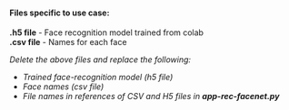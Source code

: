 #### Files specific to use case:
**.h5 file** - Face recognition model trained from colab  
**.csv file** - Names for each face  
  
*Delete the above files and replace the following:*  
- *Trained face-recognition model (h5 file)*  
- *Face names (csv file)*
- *File names in references of CSV and H5 files in **app-rec-facenet.py***  
